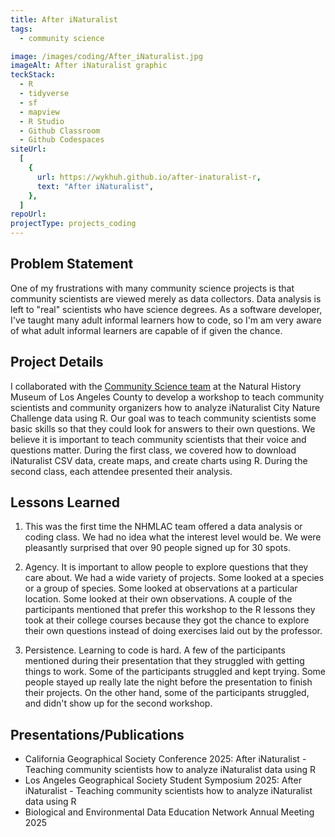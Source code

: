 ```yaml
---
title: After iNaturalist
tags:
  - community science

image: /images/coding/After_iNaturalist.jpg
imageAlt: After iNaturalist graphic
teckStack:
  - R
  - tidyverse
  - sf
  - mapview
  - R Studio
  - Github Classroom
  - Github Codespaces
siteUrl:
  [
    {
      url: https://wykhuh.github.io/after-inaturalist-r,
      text: "After iNaturalist",
    },
  ]
repoUrl:
projectType: projects_coding
---
```


## Problem Statement

One of my frustrations with many community science projects is that community scientists are viewed merely as data collectors. Data analysis is left to "real" scientists who have science degrees. As a software developer, I've taught many adult informal learners how to code, so I'm am very aware of what adult informal learners are capable of if given the chance.

## Project Details

I collaborated with the [Community Science team](https://nhm.org/community-science-nhm) at the Natural History Museum of Los Angeles County to develop a workshop to teach community scientists and community organizers how to analyze iNaturalist City Nature Challenge data using R. Our goal was to teach community scientists some basic skills so that they could look for answers to their own questions. We believe it is important to teach community scientists that their voice and questions matter. During the first class, we covered how to download iNaturalist CSV data, create maps, and create charts using R. During the second class, each attendee presented their analysis.

## Lessons Learned

1. This was the first time the NHMLAC team offered a data analysis or coding class. We had no idea what the interest level would be. We were pleasantly surprised that over 90 people signed up for 30 spots.

2. Agency. It is important to allow people to explore questions that they care about. We had a wide variety of projects. Some looked at a species or a group of species. Some looked at observations at a particular location. Some looked at their own observations. A couple of the participants mentioned that prefer this workshop to the R lessons they took at their college courses because they got the chance to explore their own questions instead of doing exercises laid out by the professor.

3. Persistence. Learning to code is hard. A few of the participants mentioned during their presentation that they struggled with getting things to work. Some of the participants struggled and kept trying. Some people stayed up really late the night before the presentation to finish their projects. On the other hand, some of the participants struggled, and didn't show up for the second workshop.

## Presentations/Publications

- California Geographical Society Conference 2025: After iNaturalist - Teaching community scientists how to analyze iNaturalist data using R
- Los Angeles Geographical Society Student Symposium 2025: After iNaturalist - Teaching community scientists how to analyze iNaturalist data using R
- Biological and Environmental Data Education Network Annual Meeting 2025
